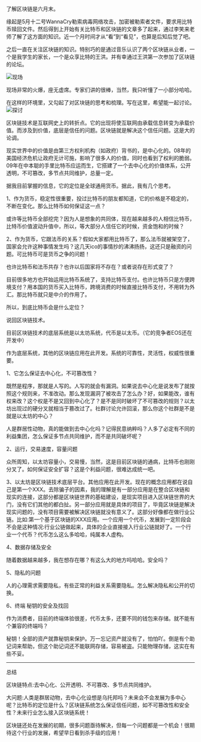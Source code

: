 了解区块链是六月末。

缘起是5月十二号WannaCry勒索病毒网络攻击，加密被勒索者文件，要求用比特币赎回文件。然后得到上开始有关比特币和区块链的文章多了起来，通过李笑来老师了解了这方面的知识。近一个月时间才从“看”到“看见”，也算是后知后觉了吧。

之后一直在关注区块链的知识。特别巧的是通过音乐认识了两个区块链从业者，一个是我学生的家长，一个是众享比特的王洪。并有幸通过王洪第一次参加了区块链的论坛。

![现场](http://pde9i3vvm.bkt.clouddn.com/1.jpg)

现场非常的火爆，座无虚席。专家们讲的很棒，当然，我只听懂了一小部分哈哈。

在这样的环境里，又勾起了对区块链的思考和梳理。写在这里，希望能一起讨论。
![探讨](http://pde9i3vvm.bkt.clouddn.com/%E6%8E%A2%E8%AE%A8.jpg)

区块链技术是互联网史上的转折点。它的出现将使互联网由承载信息转变为承载价值。而涉及到价值，底层是信任的问题。区块链就是解决这个信任问题。这是大的论调。

现实世界中的价值是由第三方权利机构（如政府）背书的，是中心化的。08年的美国经济危机让政府无计可施，影响了很多人的价值，同时也看到了权利的脆弱。09年在中本聪的手里比特币应运而生，它搭建了一个去中心化的价值体系，公开透明，不可篡改，多节点共同维护，总量一定。

据我目前掌握的信息，它的定位是全球通用货币。据此，我有几个思考。

1、作为货币，稳定性很重要，投过比特币的朋友都知道，它的价格是不稳定的，不断在变化。那么比特币如何保证这一点？

或许等比特币全部挖完？因为人是想象的共同体，现在越来越多的人相信比特币，比特币价值波动升值中，所以，等大部分人信任它的时候，资金饱和的时候？

2、作为货币，它跟法币的关系？假如大家都用比特币了，那么法币就被架空了，国家会允许这种事情发生吗？这几天ico的事情抄的沸沸扬扬，这还只是融资的问题。可比特币可是货币之争的问题！

也许比特币和法币共存？也许以后国家将不存在？或者说存在形式变了？

目前很多地方也开始运用比特币系统了，支持比特币支付。也许比特币只是方便跨境支付？用本国的货币买入比特币，跨境消费的时候直接比特币支付，不用转为外汇。那比特币就只是中介的作用了。

所以，到底比特币会是什么定位？



说回区块链技术。

目前区块链技术的底层系统是以太坊系统，代币是以太币。（它的竞争者EOS还在开发中）

作为底层系统，其他的区块链应用在此开发。系统的可靠性，灵活性，权威性很重要。

1、它怎么保证去中心化，不可篡改性？

既然是程序，那就是人写的。人写的就会有漏洞。如果说去中心化是说发布了就按照这个规则来，不准改动。那么发现漏洞了被攻击了怎么办？好，如果能改，谁有权来改？这个权是不是又回到中心化了？是不是同时破坏了不可篡改的规则？以太坊出现过的硬分叉就相当于篡改过了。社群讨论允许回滚，那么你这个社群是不是就是以太坊的中心？

人是群居性动物，真的能做到去中心化吗？记得民意纳粹吗？人多了必定有不同的利益集团，怎么保证多节点共同维护，而不是共同破坏呢？

2、运行，交易速度，容量问题

众所周知，以太坊容量小，交易慢，当然，这是目前区块链的通病，比特币也刚刚分叉了。如何保证安全扩容？这是个利益问题，很难达成统一吧。

3、以太坊是区块链技术底层平台。其他应用在此开发。现在的概念应用都在说自己是第一个XXX。去除骗子的因素，我的理解是有一部分应用是在整合区块链和现实的连接，这部分都是区块链世界的基础建设，是现实项目进入区块链世界的大门，没有它们其他的都白扯。另一部分应用就是具体的项目了，毕竟区块链是解决现实问题的，没有项目需要被解决区块链就没有意义了。这部分好像都在做行业公链。比如:第一个基于区块链的XXX应用。一个应用一个代币，发展到一定阶段会不会是这种情况:行业公链做起来，具体的企业直接接入行业公链就好了。一个行业一个代币？代币怎么这么多哈哈，纯属本人虚构。

4、数据存储及安全

随着数据越来越多，我在想存在哪？有这么大的地方吗哈哈。安全吗？

5、隐私的问题

人的心理需求需要隐私，有些正常的利益关系需要隐私。怎么解决隐私和公开的切换。

6、终端 秘钥的安全及找回

作为消费者，目前的终端体验很差，代币太多，还要不同的钱包来存储。就不能有个兼容的终端吗？

秘钥！全部的资产就靠秘钥来保护。万一忘记资产就没有了，怕怕吖。倒是有个助记词来帮助，但这个助记词还不能联网存储，容易被盗。只能物理存储，这实在有些不妥。

---

总结

区块链特点:去中心化、公开透明、不可篡改、多节点共同维护。

大问题:人类是群居动物，去中心化设想是乌托邦吗？未来会不会发展为多中心呢？比特币的定位是什么？区块链系统怎么保证信任问题，如不可篡改性和安全性？未来行业怎么接入区块链系统！

区块链还处在发展的初期，很多问题亟待解决，但每一个问题都是一个机会！很期待这个行业的发展，希望早日看到杀手级的应用！